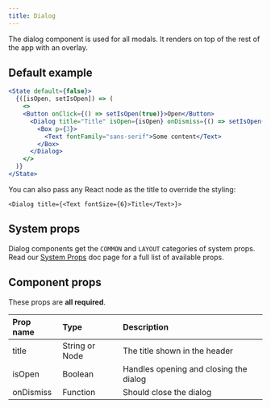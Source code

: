```yaml
---
title: Dialog
---
```


The dialog component is used for all modals. It renders on top of the rest of the app with an overlay.

## Default example

```.jsx live
<State default={false}>
  {([isOpen, setIsOpen]) => (
    <>
    <Button onClick={() => setIsOpen(true)}>Open</Button>
      <Dialog title="Title" isOpen={isOpen} onDismiss={() => setIsOpen(false)}>
        <Box p={3}>
          <Text fontFamily="sans-serif">Some content</Text>
        </Box>
      </Dialog>
    </>
  )}
</State>
```

You can also pass any React node as the title to override the styling:

```JS
<Dialog title={<Text fontSize={6}>Title</Text>}>
```

## System props

Dialog components get the `COMMON` and `LAYOUT` categories of system props. Read our [System Props](/components/docs/system-props) doc page for a full list of available props.

## Component props

These props are **all required**.

| Prop name | Type | Description |
| :- | :- | :- |
| title | String or Node | The title shown in the header |
| isOpen | Boolean | Handles opening and closing the dialog |
| onDismiss | Function | Should close the dialog |

